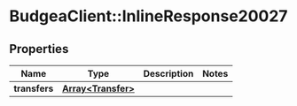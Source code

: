 # BudgeaClient::InlineResponse20027

## Properties
Name | Type | Description | Notes
------------ | ------------- | ------------- | -------------
**transfers** | [**Array&lt;Transfer&gt;**](Transfer.md) |  | 


